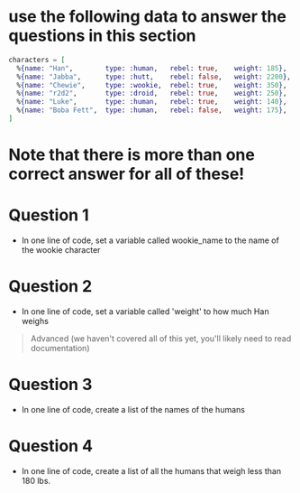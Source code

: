 # use the following data to answer the questions in this section

```elixir
characters = [
  %{name: "Han",        type: :human,   rebel: true,    weight: 185},
  %{name: "Jabba",      type: :hutt,    rebel: false,   weight: 2200},
  %{name: "Chewie",     type: :wookie,  rebel: true,    weight: 350},
  %{name: "r2d2",       type: :droid,   rebel: true,    weight: 250},
  %{name: "Luke",       type: :human,   rebel: true,    weight: 140},
  %{name: "Boba Fett",  type: :human,   rebel: false,   weight: 175},
]
```

# Note that there is more than one correct answer for all of these!

# Question 1

* In one line of code, set a variable called wookie_name to the name of the wookie character

# Question 2

* In one line of code, set a variable called 'weight' to how much Han weighs

> Advanced (we haven't covered all of this yet, you'll likely need to read documentation)

# Question 3

* In one line of code, create a list of the names of the humans

# Question 4

* In one line of code, create a list of all the humans that weigh less than 180 lbs.
